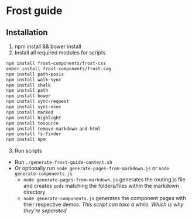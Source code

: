 # Frost guide

## Installation
1. npm install && bower install
2.  Install all required modules for scripts
  ```bash
  npm install frost-components/frost-css
  ember install frost-components/frost-svg
  npm install path-posix
  npm install walk-sync
  npm install chalk
  npm install path
  npm install bower
  npm install sync-request
  npm install sync-exec
  npm install marked
  npm install highlight
  npm install tosource
  npm install remove-markdown-and-html
  npm install fs-finder
  npm install npm
  ```
  
3. Run scripts
  * Run `./generate-frost-guide-content.sh`
  * Or optionally run `node generate-pages-from-markdown.js` or `node generate-components.js`
    * `node generate-pages-from-markdown.js` generates the routing.js file and creates `pods` matching the folders/files within the markdown directory 
    * `node generate-components.js` generates the component pages with their respective demos. _This script can take a while. Which is why they're separated_
